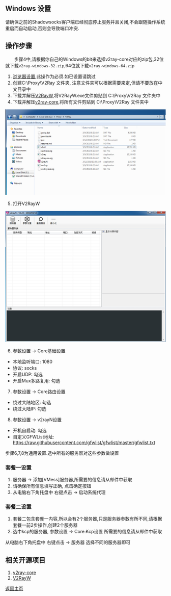 ## Windows 设置

请确保之前的Shadowsocks客户端已经彻底停止服务并且关闭,不会跟随操作系统重启而自动启动,否则会导致端口冲突.

## 操作步骤

&emsp;&emsp;步骤4中,请根据你自己的Windows的bit来选择v2ray-core对应的zip包,32位就下载`v2ray-windows-32.zip`,64位就下载`v2ray-windows-64.zip`  

1. [浏览器设置](Brower_settings.md),此操作为必须.如已设置请跳过
2. 创建C:\Proxy\V2Ray 文件夹, 注意文件夹可以根据需要来定,但请不要放在中文目录中
3. 下载并解压[V2RayW](https://github.com/Cenmrev/V2RayW/releases),将V2RayW.exe文件剪贴到 C:\Proxy\V2Ray 文件夹中
4. 下载并解压[v2ray-core](https://github.com/v2ray/v2ray-core/releases),将所有文件剪贴到 C:\Proxy\V2Ray 文件夹中

![目录结构](pics/Windows_directory.jpg)

5. 打开V2RayW 

![V2RayW](pics/V2RayW.jpg)

6. 参数设置 -> Core基础设置
 - 本地监听端口: 1080
 - 协议: socks
 - 开启UDP: 勾选
 - 开启Mux多路复用: 勾选
7. 参数设置 -> Core路由设置
 - 绕过大陆地区: 勾选
 - 绕过大陆IP: 勾选
8. 参数设置 -> v2rayN设置
 - 开机自启动: 勾选
 - 自定义GFWList地址: https://raw.githubusercontent.com/gfwlist/gfwlist/master/gfwlist.txt

步骤6,7,8为通用设置.选中所有的服务器对这些参数做设置

### 套餐一设置
1. 服务器 -> 添加[VMess]服务器,所需要的信息请从邮件中获取
2. 请确保所有信息填写正确, 点击确定按钮
3. 从电脑右下角托盘中 右键点击 -> 启动系统代理

### 套餐二设置
1. 套餐二包含套餐一内容,所以会有2个服务器,只是服务器参数有所不同,请根据套餐一前2步操作,创建2个服务器
2. 选中kcp的服务器, 参数设置 -> Core:Kcp设置 所需要的信息请从邮件中获取

从电脑右下角托盘中 右键点击 -> 服务器 选择不同的服务器即可

## 相关开源项目

1. [v2ray-core](https://github.com/v2ray/v2ray-core)
2. [V2RayW](https://github.com/Cenmrev/V2RayW)


[返回主页](README.md)
